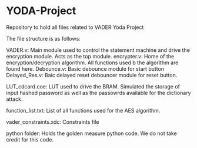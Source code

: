 # YODA-Project
Repository to hold all files related to VADER Yoda Project

The file structure is as follows:

VADER.v: Main module used to control the statement machine and drive the encryption module. Acts as the top module.
encrypter.v: Home of the encryption/decryption algorithm. All functions used b the algorithm are found here.
Debounce.v: Basic debounce module for start button
Delayed_Res.v: Baic delayed reset debouncer module for reset button.

LUT_cdcard.coe: LUT used to drive the BRAM. Simulated the storage of input hashed password as well as the passowrds available for the dictionary attack.

function_list.txt: List of all functions used for the AES algorithm.

vader_constraints.xdc: Constraints file

python folder: Holds the golden measure python code. We do not take credit for this code.
